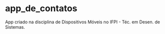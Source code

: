 # app_de_contatos
App criado na disciplina de Dispositivos Móveis no IFPI - Téc. em Desen. de Sistemas.
